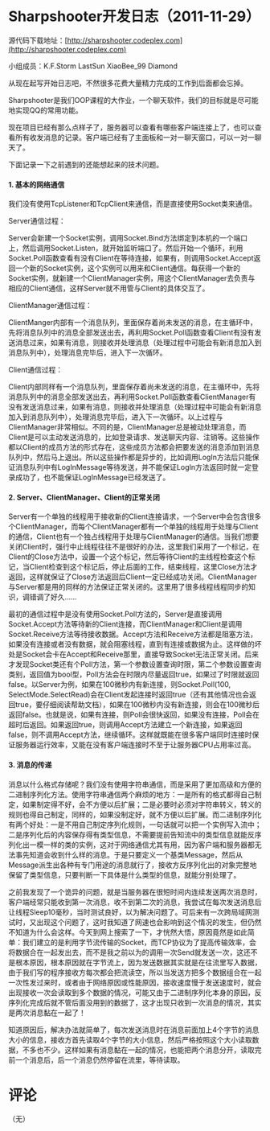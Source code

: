 # Sharpshooter开发日志（2011-11-29）

源代码下载地址：[http://sharpshooter.codeplex.com](http://sharpshooter.codeplex.com)

小组成员：K.F.Storm LastSun XiaoBee_99 Diamond

从现在起写开始日志吧，不然很多花费大量精力完成的工作到后面都会忘掉。

Sharpshooter是我们OOP课程的大作业，一个聊天软件，我们的目标就是尽可能地实现QQ的常用功能。

现在项目已经有那么点样子了，服务器可以查看有哪些客户端连接上了，也可以查看所有收发消息的记录。客户端已经有了主面板和一对一聊天窗口，可以一对一聊天了。

下面记录一下之前遇到的还能想起来的技术问题。

#### 1. 基本的网络通信

我们没有使用TcpListener和TcpClient来通信，而是直接使用Socket类来通信。

Server通信过程：

Server会新建一个Socket实例，调用Socket.Bind方法绑定到本机的一个端口上，然后调用Socket.Listen，就开始监听端口了。然后开始一个循环，利用Socket.Poll函数查看有没有Client在等待连接，如果有，则调用Socket.Accept返回一个新的Socket实例，这个实例可以用来和Client通信。每获得一个新的Socket实例，就新建一个ClientManager实例，用这个ClientManager去负责与相应的Client通信，这样Server就不用管与Client的具体交互了。

ClientManager通信过程：

ClientManger内部有一个消息队列，里面保存着尚未发送的消息，在主循环中，先将消息队列中的消息全部发送出去，再利用Socket.Poll函数查看Client有没有发送消息过来，如果有消息，则接收并处理消息（处理过程中可能会有新消息加入到消息队列中），处理消息完毕后，进入下一次循环。

Client通信过程：

Client内部同样有一个消息队列，里面保存着尚未发送的消息，在主循环中，先将消息队列中的消息全部发送出去，再利用Socket.Poll函数查看ClientManager有没有发送消息过来，如果有消息，则接收并处理消息（处理过程中可能会有新消息加入到消息队列中），处理消息完毕后，进入下一次循环。以上过程与ClientManager非常相似。不同的是，ClientManager总是被动处理消息，而Client是可以主动发送消息的，比如登录请求、发送聊天内容、注销等。这些操作都以Client的成员方法的形式存在，这些成员方法都会把要发送的消息添加到消息队列中，然后马上退出。所以这些操作都是异步的，比如调用LogIn方法后只能保证消息队列中有LogInMessage等待发送，并不能保证LogIn方法返回时就一定登录成功了，也不能保证LogInMessage已经发送了。

#### 2. Server、ClientManager、Client的正常关闭

Server有一个单独的线程用于接收新的Client连接请求，一个Server中会包含很多个ClientManager，而每个ClientManager都有一个单独的线程用于处理与Client的通信，Client也有一个独占线程用于处理与ClientManager的通信。当我们想要关闭Client时，强行中止线程往往不是很好的办法，这里我们采用了一个标记，在Client的Close方法中，设置一个这个标记，然后等待Client的主线程检查这个标记，当Client检查到这个标记后，停止后面的工作，结束线程，这里Close方法才返回，这样就保证了Close方法返回后Client一定已经成功关闭。ClientManager与Server都是用的同样的方法保证正常关闭的。这里用了很多线程线程同步的知识，调错调了好久……

最初的通信过程中是没有使用Socket.Poll方法的，Server是直接调用Socket.Accept方法等待新的Client连接，而ClientManager和Client是调用Socket.Receive方法等待接收数据。Accept方法和Receive方法都是阻塞方法，如果没有连接或者没有数据，就会阻塞线程，直到有连接或数据为止。这样做的坏处是Socket会卡在Accept和Receive那里，直接导致Socket无法正常关闭。后来才发现Socket类还有个Poll方法，第一个参数设置查询时限，第二个参数设置查询类别，返回值为bool型，Poll方法会在时限内尽量返回true，如果过了时限就返回false。以Server为例，如果在100微秒内有新连接，则Socket.Poll(100, SelectMode.SelectRead)会在Client发起连接时返回true（还有其他情况也会返回true，要仔细阅读帮助文档），如果在100微秒内没有新连接，则会在100微秒后返回false。也就是说，如果有连接，则Poll会很快返回，如果没有连接，Poll会在超时后返回。如果返回true，则调用Accept方法建立一个新连接，如果返回false，则不调用Accept方法，继续循环。这样就既能在很多客户端同时连接时保证服务器运行效率，又能在没有客户端连接时不至于让服务器CPU占用率过高。

#### 3. 消息的传递

消息以什么格式存储呢？我们没有使用字符串通信，而是采用了更加高级和方便的二进制序列化方法。使用字符串通信两个麻烦的地方：一是所有的格式都得自己制定，如果制定得不好，会不方便以后扩展；二是必要时必须对字符串转义，转义的规则也得自己制定，同样的，如果没制定好，就不方便以后扩展。而二进制序列化有两个好处：一是不用自己制定序列化规则，一句话就可以把一个实例写入流中；二是序列化后的内容保存得有类型信息，不需要提前告知流中的类型信息就能反序列化出一模一样的类的实例，这对于网络通信尤其有用，因为客户端和服务器都无法事先知道会收到什么样的消息。于是只要定义一个基类Message，然后从Message派生出各种有专门用途的消息就行了，接收方反序列化出的对象完整地保留了类型信息，只要判断一下具体是什么类型的信息，就能分别处理了。

之前我发现了一个诡异的问题，就是当服务器在很短时间内连续发送两次消息时，客户端经常只能收到第一次消息，收不到第二次的消息，我尝试在每次发送消息后让线程Sleep10毫秒，当时测试良好，以为解决问题了。可后来有一次跨局域网测试时，又出现这个问题了，这时我知道了网速也会影响到这个情况的发生，但仍然不知道为什么会这样。今天到网上搜索了一下，才恍然大悟，原因竟然是如此简单：我们建立的是利用字节流传输的Socket，而TCP协议为了提高传输效率，会将数据合在一起发出去，而不是我之前以为的调用一次Send就发送一次，这还不是根本原因，根本原因就在字节流上，因为发送数据其实就是在往流里写入数据，由于我们写的程序接收方每次都会把流读空，所以当发送方把多个数据组合在一起一次性发过来时，或者由于网络原因或性能原因，接收速度慢于发送速度时，就会出现接收一次会读取到多个数据的情况，可能又由于二进制序列化本身的原因，反序列化完成后就不管后面没用到的数据了，这才出现只收到一次消息的情况，其实是两次消息黏在一起了！

知道原因后，解决办法就简单了，每次发送消息时在消息前面加上4个字节的消息大小的信息，接收方首先读取4个字节的大小信息，然后严格按照这个大小读取数据，不多也不少。这样如果有消息黏在一起的情况，也能把两个消息分开，读取完前一个消息后，后一个消息仍然停留在流里，等待读取。

# 评论

（无）
